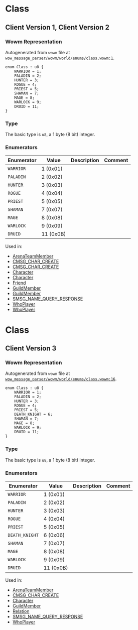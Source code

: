# Class

## Client Version 1, Client Version 2

### Wowm Representation

Autogenerated from `wowm` file at [`wow_message_parser/wowm/world/enums/class.wowm:1`](https://github.com/gtker/wow_messages/tree/main/wow_message_parser/wowm/world/enums/class.wowm#L1).

```rust,ignore
enum Class : u8 {
    WARRIOR = 1;
    PALADIN = 2;
    HUNTER = 3;
    ROGUE = 4;
    PRIEST = 5;
    SHAMAN = 7;
    MAGE = 8;
    WARLOCK = 9;
    DRUID = 11;
}
```
### Type
The basic type is `u8`, a 1 byte (8 bit) integer.
### Enumerators
| Enumerator | Value  | Description | Comment |
| --------- | -------- | ----------- | ------- |
| `WARRIOR` | 1 (0x01) |  |  |
| `PALADIN` | 2 (0x02) |  |  |
| `HUNTER` | 3 (0x03) |  |  |
| `ROGUE` | 4 (0x04) |  |  |
| `PRIEST` | 5 (0x05) |  |  |
| `SHAMAN` | 7 (0x07) |  |  |
| `MAGE` | 8 (0x08) |  |  |
| `WARLOCK` | 9 (0x09) |  |  |
| `DRUID` | 11 (0x0B) |  |  |

Used in:
* [ArenaTeamMember](arenateammember.md)
* [CMSG_CHAR_CREATE](cmsg_char_create.md)
* [CMSG_CHAR_CREATE](cmsg_char_create.md)
* [Character](character.md)
* [Character](character.md)
* [Friend](friend.md)
* [GuildMember](guildmember.md)
* [GuildMember](guildmember.md)
* [SMSG_NAME_QUERY_RESPONSE](smsg_name_query_response.md)
* [WhoPlayer](whoplayer.md)
* [WhoPlayer](whoplayer.md)

# Class

## Client Version 3

### Wowm Representation

Autogenerated from `wowm` file at [`wow_message_parser/wowm/world/enums/class.wowm:16`](https://github.com/gtker/wow_messages/tree/main/wow_message_parser/wowm/world/enums/class.wowm#L16).

```rust,ignore
enum Class : u8 {
    WARRIOR = 1;
    PALADIN = 2;
    HUNTER = 3;
    ROGUE = 4;
    PRIEST = 5;
    DEATH_KNIGHT = 6;
    SHAMAN = 7;
    MAGE = 8;
    WARLOCK = 9;
    DRUID = 11;
}
```
### Type
The basic type is `u8`, a 1 byte (8 bit) integer.
### Enumerators
| Enumerator | Value  | Description | Comment |
| --------- | -------- | ----------- | ------- |
| `WARRIOR` | 1 (0x01) |  |  |
| `PALADIN` | 2 (0x02) |  |  |
| `HUNTER` | 3 (0x03) |  |  |
| `ROGUE` | 4 (0x04) |  |  |
| `PRIEST` | 5 (0x05) |  |  |
| `DEATH_KNIGHT` | 6 (0x06) |  |  |
| `SHAMAN` | 7 (0x07) |  |  |
| `MAGE` | 8 (0x08) |  |  |
| `WARLOCK` | 9 (0x09) |  |  |
| `DRUID` | 11 (0x0B) |  |  |

Used in:
* [ArenaTeamMember](arenateammember.md)
* [CMSG_CHAR_CREATE](cmsg_char_create.md)
* [Character](character.md)
* [GuildMember](guildmember.md)
* [Relation](relation.md)
* [SMSG_NAME_QUERY_RESPONSE](smsg_name_query_response.md)
* [WhoPlayer](whoplayer.md)

